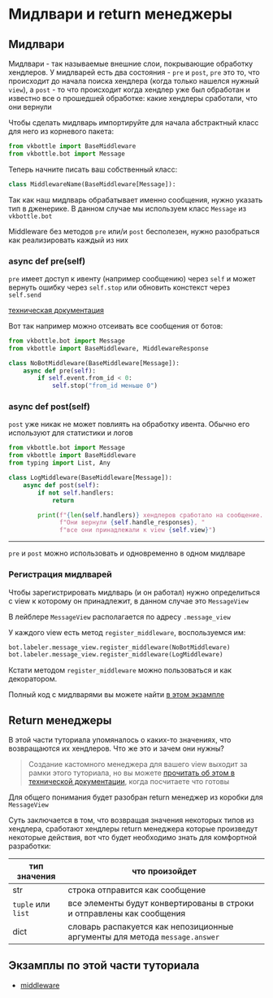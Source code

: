# Мидлвари и return менеджеры

## Мидлвари

Мидлвари - так называемые внешние слои, покрывающие обработку хендлеров. У мидлварей есть два состояния - `pre` и `post`, `pre` это то, что происходит до начала поиска хендлера (когда только нашелся нужный `view`), а `post` - то что происходит когда хендлер уже был обработан и известно все о прошедшей обработке: какие хендлеры сработали, что они вернули

Чтобы сделать мидлварь импортируйте для начала абстрактный класс для него из корневого пакета:

```python
from vkbottle import BaseMiddleware
from vkbottle.bot import Message
```

Теперь начните писать ваш собственный класс:

```python
class MiddlewareName(BaseMiddleware[Message]):
```
Так как наш мидлварь обрабатывает именно сообщения, нужно указать тип в дженерике.
В данном случае мы используем класс `Message` из `vkbottle.bot`

Middleware без методов `pre` или/и `post` бесполезен, нужно разобраться как реализировать каждый из них

### async def pre(self)

`pre` имеет доступ к ивенту (например сообщению) через `self` и может вернуть ошибку через `self.stop` или обновить констекст через `self.send`

[техническая документация](../high-level/handling/middleware.md)

Вот так например можно отсеивать все сообщения от ботов:

```python
from vkbottle.bot import Message
from vkbottle import BaseMiddleware, MiddlewareResponse

class NoBotMiddleware(BaseMiddleware[Message]):
    async def pre(self):
        if self.event.from_id < 0:
            self.stop("from_id меньше 0")
```

### async def post(self)

`post` уже никак не может повлиять на обработку ивента. Обычно его используют для статистики и логов

```python
from vkbottle.bot import Message
from vkbottle import BaseMiddleware
from typing import List, Any

class LogMiddleware(BaseMiddleware[Message]):
    async def post(self):
        if not self.handlers:
            return

        print(f"{len(self.handlers)} хендлеров сработало на сообщение. "
              f"Они вернули {self.handle_responses}, "
              f"все они принадлежали к view {self.view}")
```

---

`pre` и `post` можно использовать и одновременно в одном мидлваре

### Регистрация мидлварей

Чтобы зарегистрировать мидлварь (и он работал) нужно определиться с view к которому он принадлежит, в данном случае это `MessageView`

В лейблере `MessageView` располагается по адресу `.message_view`

У каждого view есть метод `register_middleware`, воспользуемся им:

```python
bot.labeler.message_view.register_middleware(NoBotMiddleware)
bot.labeler.message_view.register_middleware(LogMiddleware)
```

Кстати методом `register_middleware` можно пользоваться и как декоратором.

Полный код с мидлварями вы можете найти [в этом экзампле](https://github.com/vkbottle/vkbottle/tree/master/examples/high-level/middleware_example.py)

## Return менеджеры

В этой части туториала упомяналось о каких-то значениях, что возвращаются их хендлеров. Что же это и зачем они нужны?

> Создание кастомного менеджера для вашего view выходит за рамки этого туториала, но вы можете [прочитать об этом в технической документации](../high-level/handling/view.md), когда посчитаете что готовы

Для общего понимания будет разобран return менеджер из коробки для `MessageView`

Суть заключается в том, что возвращая значения некоторых типов из хендлера, сработают хендлеры return менеджера которые произведут некоторые действия, вот что будет необходимо знать для комфортной разработки:

| тип значения       | что произойдет                                                              |
| ------------------ | --------------------------------------------------------------------------- |
| str                | строка отправится как сообщение                                             |
| `tuple` или `list` | все элементы будут конвертированы в строки и отправлены как сообщения       |
| dict               | словарь распакуется как непозиционные аргументы для метода `message.answer` |

## Экзамплы по этой части туториала

* [middleware](https://github.com/vkbottle/vkbottle/tree/master/examples/high-level/middleware_example.py)
